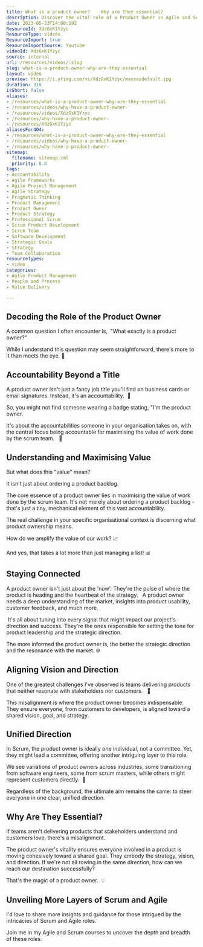 ```yaml
---
title: What is a product owner?    Why are they essential?
description: Discover the vital role of a Product Owner in Agile and Scrum, from strategic leadership to market insights. Elevate your understanding today!
date: 2023-05-23T14:00:19Z
ResourceId: XdzGxK1Yzyc
ResourceType: videos
ResourceImport: true
ResourceImportSource: Youtube
videoId: XdzGxK1Yzyc
source: internal
url: /resources/videos/:slug
slug: what-is-a-product-owner-why-are-they-essential
layout: video
preview: https://i.ytimg.com/vi/XdzGxK1Yzyc/maxresdefault.jpg
duration: 319
isShort: false
aliases:
- /resources/what-is-a-product-owner-why-are-they-essential
- /resources/videos/why-have-a-product-owner-
- /resources/videos/XdzGxK1Yzyc
- /resources/why-have-a-product-owner-
- /resources/XdzGxK1Yzyc
aliasesFor404:
- /resources/what-is-a-product-owner-why-are-they-essential
- /resources/videos/why-have-a-product-owner-
- /resources/why-have-a-product-owner-
sitemap:
  filename: sitemap.xml
  priority: 0.6
tags:
- Accountability
- Agile Frameworks
- Agile Project Management
- Agile Strategy
- Pragmatic Thinking
- Product Management
- Product Owner
- Product Strategy
- Professional Scrum
- Scrum Product Development
- Scrum Team
- Software Development
- Strategic Goals
- Strategy
- Team Collaboration
resourceTypes:
- video
categories:
- Agile Product Management
- People and Process
- Value Delivery

---
```

## Decoding the Role of the Product Owner

A common question I often encounter is,  "What exactly is a product owner?"

While I understand this question may seem straightforward, there's more to it than meets the eye. 🤔

## Accountability Beyond a Title 

A product owner isn't just a fancy job title you'll find on business cards or email signatures. Instead, it's an accountability.  🌟

So, you might not find someone wearing a badge stating, "I'm the product owner.

It's about the accountabilities someone in your organisation takes on, with the central focus being accountable for maximising the value of work done by the scrum team.   🎯

## Understanding and Maximising Value

But what does this "value" mean?

It isn't just about ordering a product backlog.

The core essence of a product owner lies in maximising the value of work done by the scrum team. It's not merely about ordering a product backlog - that's just a tiny, mechanical element of this vast accountability.

The real challenge in your specific organisational context is discerning what product ownership means.

How do we amplify the value of our work? 📈

And yes, that takes a lot more than just managing a list! 📊

## Staying Connected 

A product owner isn't just about the 'now'. They're the pulse of where the product is heading and the heartbeat of the strategy.   A product owner needs a deep understanding of the market, insights into product usability, customer feedback, and much more.

 It's all about tuning into every signal that might impact our project's direction and success. They're the ones responsible for setting the tone for product leadership and the strategic direction.

The more informed the product owner is, the better the strategic direction and the resonance with the market. 🌐

## Aligning Vision and Direction

One of the greatest challenges I've observed is teams delivering products that neither resonate with stakeholders nor customers.   🧭 

This misalignment is where the product owner becomes indispensable. They ensure everyone, from customers to developers, is aligned toward a shared vision, goal, and strategy.

## Unified Direction

In Scrum, the product owner is ideally one individual, not a committee. Yet, they might lead a committee, offering another intriguing layer to this role.

We see variations of product owners across industries, some transitioning from software engineers, some from scrum masters, while others might represent customers directly.  🚀 

Regardless of the background, the ultimate aim remains the same: to steer everyone in one clear, unified direction.

## Why Are They Essential?

If teams aren't delivering products that stakeholders understand and customers love, there's a misalignment.

The product owner's vitality ensures everyone involved in a product is moving cohesively toward a shared goal. They embody the strategy, vision, and direction. If we're not all rowing in the same direction, how can we reach our destination successfully?

That's the magic of a product owner.  💡 

## Unveiling More Layers of Scrum and Agile  

I'd love to share more insights and guidance for those intrigued by the intricacies of Scrum and Agile roles.

Join me in my Agile and Scrum courses to uncover the depth and breadth of these roles.
